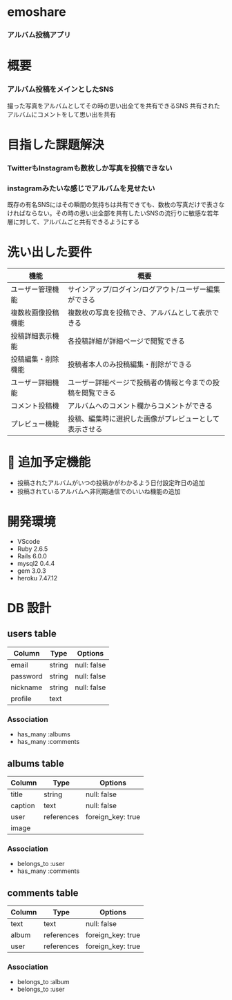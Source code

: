 # emoshare
### アルバム投稿アプリ

# 概要

### アルバム投稿をメインとしたSNS

撮った写真をアルバムとしてその時の思い出全てを共有できるSNS
共有されたアルバムにコメントをして思い出を共有

# 目指した課題解決

### TwitterもInstagramも数枚しか写真を投稿できない
### instagramみたいな感じでアルバムを見せたい
既存の有名SNSにはその瞬間の気持ちは共有できても、数枚の写真だけで表さなければならない。その時の思い出全部を共有したいSNSの流行りに敏感な若年層に対して、アルバムごと共有できるようにする

# 洗い出した要件

| 機能             | 概要                                              |
|-----------------|---------------------------------------------------|
| ユーザー管理機能   | サインアップ/ログイン/ログアウト/ユーザー編集ができる     |
| 複数枚画像投稿機能 | 複数枚の写真を投稿でき、アルバムとして表示できる          |
| 投稿詳細表示機能   | 各投稿詳細が詳細ページで閲覧できる                     |
| 投稿編集・削除機能 | 投稿者本人のみ投稿編集・削除ができる                    |
| ユーザー詳細機能   | ユーザー詳細ページで投稿者の情報と今までの投稿を閲覧できる |
| コメント投稿機    | アルバムへのコメント欄からコメントができる               |
| プレビュー機能    | 投稿、編集時に選択した画像がプレビューとして表示させる     |


# 🔨 追加予定機能

- 投稿されたアルバムがいつの投稿かがわかるよう日付設定昨日の追加
- 投稿されているアルバムへ非同期通信でのいいね機能の追加

#  開発環境

- VScode
- Ruby 2.6.5
- Rails 6.0.0
- mysql2 0.4.4
- gem 3.0.3
- heroku 7.47.12

# DB 設計

## users table

| Column          | Type             | Options              |
|-----------------|------------------|----------------------|
| email           | string           | null: false          |
| password        | string           | null: false          |
| nickname        | string           | null: false          |
| profile         | text             |                      |

### Association

* has_many :albums
* has_many :comments

## albums table

| Column          | Type             | Options              |
|-----------------|------------------|----------------------|
| title           | string           | null: false          |
| caption         | text             | null: false          |
| user            | references       | foreign_key: true    |
| image           |                                         |

### Association

- belongs_to :user
- has_many :comments

## comments table

| Column          | Type            | Options               |
|-----------------|-----------------|-----------------------|
| text            | text            | null: false           |
| album           | references      | foreign_key: true     |
| user            | references      | foreign_key: true     |

### Association

- belongs_to :album
- belongs_to :user